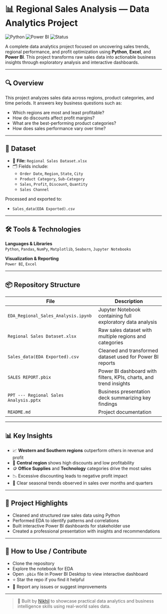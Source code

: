 # 📊 Regional Sales Analysis — Data Analytics Project

![Python](https://img.shields.io/badge/Python-3.9-blue?logo=python)
![Power BI](https://img.shields.io/badge/PowerBI-Dashboard-yellow?logo=powerbi)
![Status](https://img.shields.io/badge/Status-Completed-brightgreen)

A complete data analytics project focused on uncovering sales trends, regional performance, and profit optimization using **Python**, **Excel**, and **Power BI**. This project transforms raw sales data into actionable business insights through exploratory analysis and interactive dashboards.

---

## 🔍 Overview

This project analyzes sales data across regions, product categories, and time periods. It answers key business questions such as:
- Which regions are most and least profitable?
- How do discounts affect profit margins?
- What are the best-performing product categories?
- How does sales performance vary over time?

---

## 📁 Dataset

- 📄 **File:** `Regional Sales Dataset.xlsx`
- 🗂️ Fields include:
  - `Order Date`, `Region`, `State`, `City`
  - `Product Category`, `Sub-Category`
  - `Sales`, `Profit`, `Discount`, `Quantity`
  - `Sales Channel`

Processed and exported to:
- `Sales_data(EDA Exported).csv`

---

## 🛠️ Tools & Technologies

**Languages & Libraries**  
`Python`, `Pandas`, `NumPy`, `Matplotlib`, `Seaborn`, `Jupyter Notebooks`

**Visualization & Reporting**  
`Power BI`, `Excel`

---

## 📦 Repository Structure

| File                                  | Description                                                       |
|---------------------------------------|-------------------------------------------------------------------|
| `EDA_Regional_Sales_Analysis.ipynb`   | Jupyter Notebook containing full exploratory data analysis         |
| `Regional Sales Dataset.xlsx`         | Raw sales dataset with multiple regions and categories             |
| `Sales_data(EDA Exported).csv`        | Cleaned and transformed dataset used for Power BI reports          |
| `SALES REPORT.pbix`                   | Power BI dashboard with filters, KPIs, charts, and trend insights  |
| `PPT --- Regional Sales Analysis.pptx`| Business presentation deck summarizing key findings                |
| `README.md`                           | Project documentation                                              |

---

## 📊 Key Insights

- 📈 **Western and Southern regions** outperform others in revenue and profit  
- 🔻 **Central region** shows high discounts and low profitability  
- 🪙 **Office Supplies** and **Technology** categories drive the most sales  
- 📉 Excessive discounting leads to negative profit impact  
- 📅 Clear seasonal trends observed in sales over months and quarters

---

## 🎯 Project Highlights

- Cleaned and structured raw sales data using Python  
- Performed EDA to identify patterns and correlations  
- Built interactive Power BI dashboards for stakeholder use  
- Created a professional presentation with insights and recommendations

---

## 🤝 How to Use / Contribute

- Clone the repository  
- Explore the notebook for EDA  
- Open `.pbix` file in Power BI Desktop to view interactive dashboard  
- ⭐ Star the repo if you find it helpful  
- 🐛 Report any issues or suggest improvements  

---

> 🚀 Built by [Nikhil](https://github.com/nikhilScripts) to showcase practical data analytics and business intelligence skills using real-world sales data.

<!-- commit 1 -->

<!-- commit 2 -->

<!-- commit 3 -->

<!-- commit 4 -->

<!-- commit 5 -->

<!-- commit 6 -->

<!-- commit 7 -->

<!-- commit 8 -->
